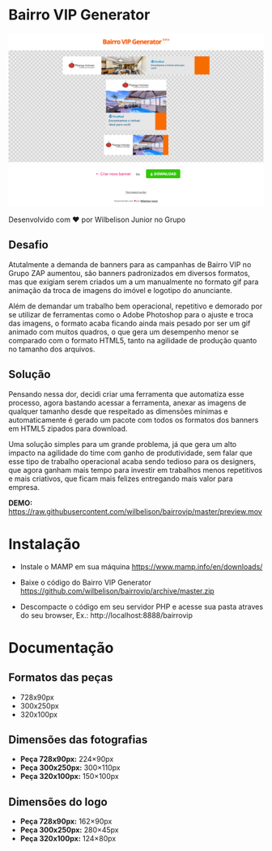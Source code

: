 # Bairro VIP Generator

![Screenshot](https://raw.githubusercontent.com/wilbelison/bairrovip/master/preview.png)

Desenvolvido com ❤ por Wilbelison Junior no Grupo 

## Desafio

Atutalmente a demanda de banners para as campanhas de Bairro VIP no Grupo ZAP aumentou, são banners padronizados em diversos formatos, mas que exigiam serem criados um a um manualmente no formato gif para animação da troca de imagens do imóvel e logotipo do anunciante.

Além de demandar um trabalho bem operacional, repetitivo e demorado por se utilizar de ferramentas como o Adobe Photoshop para o ajuste e troca das imagens, o formato acaba ficando ainda mais pesado por ser um gif animado com muitos quadros, o que gera um desempenho menor se comparado com o formato HTML5, tanto na agilidade de produção quanto no tamanho dos arquivos.

## Solução

Pensando nessa dor, decidi criar uma ferramenta que automatiza esse processo, agora bastando acessar a ferramenta, anexar as imagens de qualquer tamanho desde que respeitado as dimensões mínimas e automaticamente é gerado um pacote com todos os formatos dos banners em HTML5 zipados para download.

Uma solução simples para um grande problema, já que gera um alto impacto na agilidade do time com ganho de produtividade, sem falar que esse tipo de trabalho operacional acaba sendo tedioso para os designers, que agora ganham mais tempo para investir em trabalhos menos repetitivos e mais criativos, que ficam mais felizes entregando mais valor para empresa.

__DEMO:__ https://raw.githubusercontent.com/wilbelison/bairrovip/master/preview.mov

# Instalação

- Instale o MAMP em sua máquina https://www.mamp.info/en/downloads/

- Baixe o código do Bairro VIP Generator https://github.com/wilbelison/bairrovip/archive/master.zip

- Descompacte o código em seu servidor PHP e acesse sua pasta atraves do seu browser, Ex.: http://localhost:8888/bairrovip

# Documentação

## Formatos das peças

- 728x90px
- 300x250px
- 320x100px

## Dimensões das fotografias

-  __Peça 728x90px:__ 224×90px
- __Peça 300x250px:__ 300×110px
- __Peça 320x100px:__ 150×100px

## Dimensões do logo

-  __Peça 728x90px:__ 162×90px
- __Peça 300x250px:__ 280×45px
- __Peça 320x100px:__ 124×80px










